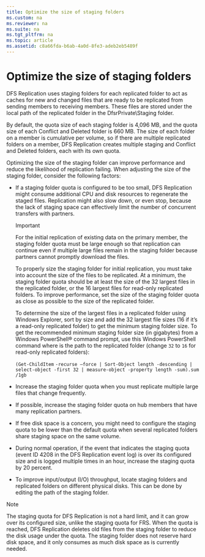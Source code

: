 ```yaml
---
title: Optimize the size of staging folders
ms.custom: na
ms.reviewer: na
ms.suite: na
ms.tgt_pltfrm: na
ms.topic: article
ms.assetid: c8a66fda-b6ab-4a0d-8fe3-adeb2eb5489f
---
```

# Optimize the size of staging folders
DFS Replication uses staging folders for each replicated folder to act as caches for new and changed files that are ready to be replicated from sending members to receiving members. These files are stored under the local path of the replicated folder in the DfsrPrivate\\Staging folder.  
  
By default, the quota size of each staging folder is 4,096 MB, and the quota size of each Conflict and Deleted folder is 660 MB. The size of each folder on a member is cumulative per volume, so if there are multiple replicated folders on a member, DFS Replication creates multiple staging and Conflict and Deleted folders, each with its own quota.  
  
Optimizing the size of the staging folder can improve performance and reduce the likelihood of replication failing. When adjusting the size of the staging folder, consider the following factors:  
  
-   If a staging folder quota is configured to be too small, DFS Replication might consume additional CPU and disk resources to regenerate the staged files. Replication might also slow down, or even stop, because the lack of staging space can effectively limit the number of concurrent transfers with partners.  
  
    > [!IMPORTANT]  
    > For the initial replication of existing data on the primary member, the staging folder quota must be large enough so that replication can continue even if multiple large files remain in the staging folder because partners cannot promptly download the files.  
    >   
    > To properly size the staging folder for initial replication, you must take into account the size of the files to be replicated. At a minimum, the staging folder quota should be at least the size of the 32 largest files in the replicated folder, or the 16 largest files for read\-only replicated folders. To improve performance, set the size of the staging folder quota as close as possible to the size of the replicated folder.  
    >   
    > To determine the size of the largest files in a replicated folder using Windows Explorer, sort by size and add the 32 largest file sizes \(16 if it’s a read\-only replicated folder\) to get the minimum staging folder size. To get the recommended minimum staging folder size \(in gigabytes\) from a Windows PowerShell® command prompt, use this Windows PowerShell command where *<replicatedfolderpath>* is the path to the replicated folder \(change `32` to `16` for read\-only replicated folders\):  
    >   
    > `(Get-ChildItem` *<replicatedfolderpath>* `-recurse –force | Sort-Object length -descending | select-object -first 32 | measure-object -property length -sum).sum /1gb`  
  
-   Increase the staging folder quota when you must replicate multiple large files that change frequently.  
  
-   If possible, increase the staging folder quota on hub members that have many replication partners.  
  
-   If free disk space is a concern, you might need to configure the staging quota to be lower than the default quota when several replicated folders share staging space on the same volume.  
  
-   During normal operation, if the event that indicates the staging quota \(event ID 4208 in the DFS Replication event log\) is over its configured size and is logged multiple times in an hour, increase the staging quota by 20 percent.  
  
-   To improve input\/output \(I\/O\) throughput, locate staging folders and replicated folders on different physical disks. This can be done by editing the path of the staging folder.  
  
> [!NOTE]  
> The staging quota for DFS Replication is not a hard limit, and it can grow over its configured size, unlike the staging quota for FRS. When the quota is reached, DFS Replication deletes old files from the staging folder to reduce the disk usage under the quota. The staging folder does not reserve hard disk space, and it only consumes as much disk space as is currently needed.  
  
